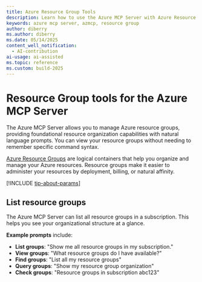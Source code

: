 ```yaml
---
title: Azure Resource Group Tools 
description: Learn how to use the Azure MCP Server with Azure Resource Groups.
keywords: azure mcp server, azmcp, resource group
author: diberry
ms.author: diberry
ms.date: 05/14/2025
content_well_notification: 
  - AI-contribution
ai-usage: ai-assisted
ms.topic: reference
ms.custom: build-2025
--- 
```

# Resource Group tools for the Azure MCP Server

The Azure MCP Server allows you to manage Azure resource groups, providing foundational resource organization capabilities with natural language prompts. You can view your resource groups without needing to remember specific command syntax.

[Azure Resource Groups](/azure/azure-resource-manager/management/overview) are logical containers that help you organize and manage your Azure resources. Resource groups make it easier to administer your resources by deployment, billing, or natural affinity.

[!INCLUDE [tip-about-params](../includes/tools/parameter-consideration.md)]

## List resource groups

The Azure MCP Server can list all resource groups in a subscription. This helps you see your organizational structure at a glance.

**Example prompts** include:

- **List groups**: "Show me all resource groups in my subscription."
- **View groups**: "What resource groups do I have available?"
- **Find groups**: "List all my resource groups"
- **Query groups**: "Show my resource group organization"
- **Check groups**: "Resource groups in subscription abc123"
